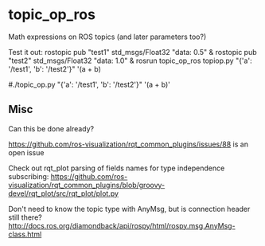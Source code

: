topic_op_ros
============

Math expressions on ROS topics (and later parameters too?)


Test it out:
  rostopic pub "test1" std_msgs/Float32 "data: 0.5" &
  rostopic pub "test2" std_msgs/Float32 "data: 1.0" &
  rosrun topic_op_ros topiop.py "{'a': '/test1', 'b': '/test2'}" '(a + b)


  #./topic_op.py "{'a': '/test1', 'b': '/test2'}" '(a + b)'

Misc
----

Can this be done already?

https://github.com/ros-visualization/rqt_common_plugins/issues/88 is an open issue

Check out rqt_plot parsing of fields names for type independence subscribing:
https://github.com/ros-visualization/rqt_common_plugins/blob/groovy-devel/rqt_plot/src/rqt_plot/plot.py

Don't need to know the topic type with AnyMsg, but is connection header still there?
http://docs.ros.org/diamondback/api/rospy/html/rospy.msg.AnyMsg-class.html




